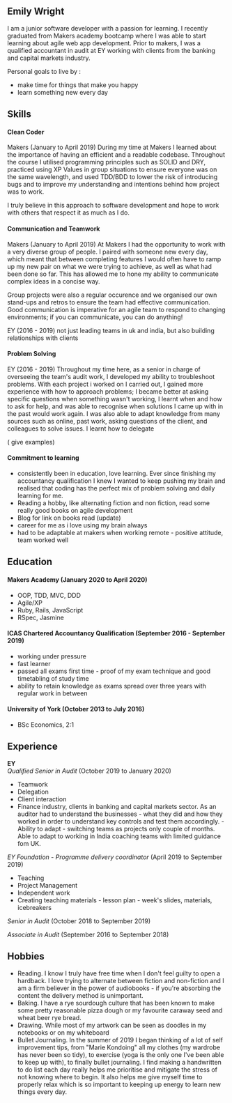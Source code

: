 ## Emily Wright

I am a junior software developer with a passion for learning. I recently graduated from Makers academy bootcamp where I was able to start learning about agile web app development. Prior to makers, I was a qualified accountant in audit at EY working with clients from the banking and capital markets industry.

Personal goals to live by :
- make time for things that make you happy
- learn something new every day

## Skills

#### Clean Coder

Makers (January to April 2019) During my time at Makers I learned about the importance of having an efficient and a readable codebase. Throughout the course I utilised programming principles such as SOLID and DRY, practiced using XP Values in group situations to ensure everyone was on the same wavelength, and used TDD/BDD to lower the risk of introducing bugs and to improve my understanding and intentions behind how project was to work. 

I truly believe in this approach to software development and hope to work with others that respect it as much as I do.

#### Communication and Teamwork

Makers (January to April 2019) At Makers I had the opportunity to work with a very diverse group of people. I paired with someone new every day, which meant that between completing features I would often have to ramp up my new pair on what we were trying to achieve, as well as what had been done so far. This has allowed me to hone my ability to communicate complex ideas in a concise way.

Group projects were also a regular occurence and we organised our own stand-ups and retros to ensure the team had effective communication. Good communication is imperative for an agile team to respond to changing environments; if you can communicate, you can do anything!

EY (2016 - 2019)
not just leading teams in uk and india, but also building relationships with clients


#### Problem Solving

EY (2016 - 2019)
Throughout my time here, as a senior in charge of overseeing the team's audit work, I developed my ability to troubleshoot problems. With each project i worked on I carried out, I gained more experience with how to approach problems; I became better at asking specific questions when something wasn't working, I learnt when and how to ask for help, and was able to recognise when solutions I came up with in the past would work again. I was also able to adapt knowledge from many sources such as online, past work, asking questions of the client, and colleagues to solve issues.  I learnt how to delegate

( give examples)

#### Commitment to learning

- consistently been in education, love learning. Ever since finishing my accountancy qualification I knew I wanted to keep pushing my brain and realised that coding has the perfect mix of problem solving and daily learning for me.
- Reading a hobby, like alternating fiction and non fiction, read some really good books on agile development
 - Blog for link on books read (update)
- career for me as i love using my brain always
- had to be adaptable at makers when working remote - positive attitude, team worked well


## Education

#### Makers Academy (January 2020 to April 2020)

- OOP, TDD, MVC, DDD
- Agile/XP
- Ruby, Rails, JavaScript
- RSpec, Jasmine

#### ICAS Chartered Accountancy Qualification (September 2016 - September 2019)

- working under pressure
- fast learner
- passed all exams first time - proof of my exam technique and good timetabling of study time
- ability to retain knowledge as exams spread over three years with regular work in between


#### University of York (October 2013 to July 2016)

- BSc Economics, 2:1


## Experience

**EY**   
*Qualified Senior in Audit* (October 2019 to January 2020)

- Teamwork
- Delegation
- Client interaction
- Finance industry, clients in banking and capital markets sector. As an auditor had to understand the businesses - what they did and how they worked in order to understand key controls and test them accordingly. 
-Ability to adapt - switching teams as projects only couple of months. Able to adapt to working in India coaching teams with limited guidance fom UK.

*EY Foundation - Programme delivery coordinator* (April 2019 to September 2019)

- Teaching
- Project Management
- Independent work
- Creating teaching materials - lesson plan - week's slides, materials, icebreakers


*Senior in Audit* (October 2018 to September 2019) 

*Associate in Audit* (September 2016 to September 2018) 


## Hobbies

- Reading. I know I truly have free time when I don't feel guilty to open a hardback. I love trying to alternate between fiction and non-fiction and I am a firm believer in the power of audiobooks - if you're absorbing the content the delivery method is unimportant.
- Baking. I have a rye sourdough culture that has been known to make some pretty reasonable pizza dough or my favourite caraway seed and wheat beer rye bread.
- Drawing. While most of my artwork can be seen as doodles in my notebooks or on my whiteboard 
- Bullet Journaling. In the summer of 2019 I began thinking of a lot of self improvement tips, from "Marie Kondoing" all my clothes (my wardrobe has never been so tidy), to exercise (yoga is the only one I've been able to keep up with), to finally bullet journaling. I find making a handwritten to do list each day really helps me prioritise and mitigate the stress of not knowing where to begin. It also helps me give myself time to properly relax which is so important to keeping up energy to learn new things every day.
